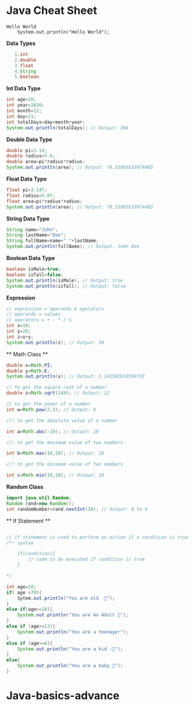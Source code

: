 # Java Cheat Sheet

```
Hello World
    System.out.println("Hello World");
```

**Data Types**

```java
   1.int
   2.double
   3.float
   4.String
   5.boolean
```

**Int Data Type**

```Java
int age=20;
int year=2020;
int month=12;
int day=31;
int totalDays=day+month+year;
System.out.println(totalDays); // Output: 366
```

**Double Data Type**

```Java
double pi=3.14;
double radius=5.0;
double area=pi*radius*radius;
System.out.println(area); // Output: 78.53981633974483
```

**Float Data Type**

```Java
float pi=3.14f;
float radius=5.0f;
float area=pi*radius*radius;
System.out.println(area); // Output: 78.53981633974483
```

**String Data Type**

```Java
String name="John";
String lastName="Doe";
String fullName=name+" "+lastName;
System.out.println(fullName); // Output: John Doe
```

**Boolean Data Type**

```Java
boolean isMale=true;
boolean isTall=false;
System.out.println(isMale); // Output: true
System.out.println(isTall); // Output: false
```

**Expression**

```Java
// expression = operands & operators
// operands = values
// operators = + - * / %
int x=10;
int y=20;
int z=x+y;
System.out.println(z); // Output: 30
```

** Math Class **

```Java
double x=Math.PI;
double y=Math.E;
System.out.println(x); // Output: 3.141592653589793

// to get the square root of a number
double z=Math.sqrt(144); // Output: 12

// to get the power of a number
int w=Math.pow(2,3); // Output: 8

//! to get the absolute value of a number

int a=Math.abs(-10); // Output: 10

//! to get the maximum value of two numbers

int b=Math.max(10,20); // Output: 20

//! to get the minimum value of two numbers

int c=Math.min(10,20); // Output: 10

```

**Random Class**

```Java
import java.util.Random;
Random rand=new Random();
int randomNumber=rand.nextInt(10); // Output: 0 to 9
```

** If Statement **

```Java

// if statement is used to perform an action if a condition is true
/*! syntax

    if(condition){
        // code to be executed if condition is true
    }

*/

int age=20;
if( age >70){
    Sytem.out.println("You are old  👴");
}
else if(age>=18){
    System.out.println("You are An Adult 🧑");
}
else if (age>=13){
    System.out.println("You are a teenager");
}
else if (age>=6){
    System.out.println("You are a kid :🍼");
}
else{
    System.out.println("You are a baby 👶");
}

```
# Java-basics-advance
